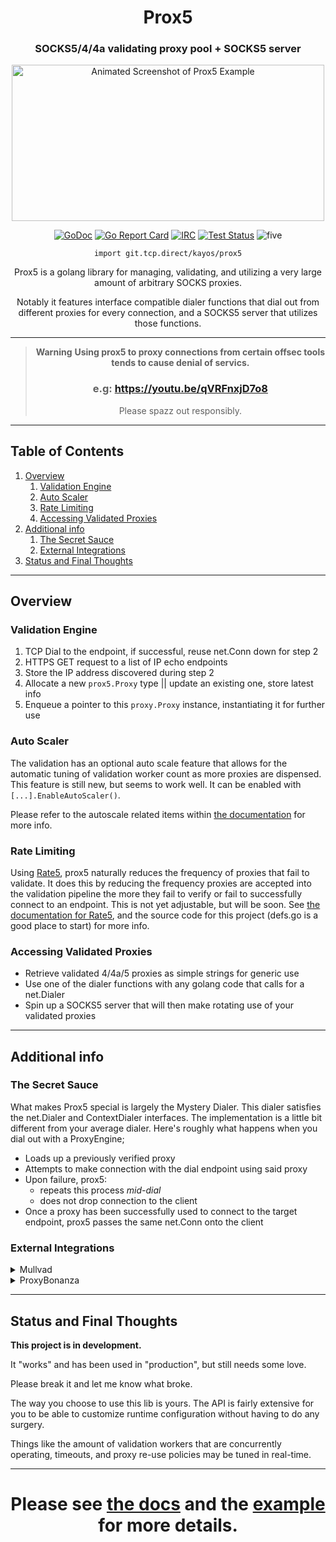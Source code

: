 
<div align="center"><h1>Prox5</h1>

### SOCKS5/4/4a validating proxy pool + SOCKS5 server

<img alt="Animated Screenshot of Prox5 Example" height=250 width=500 src="https://tcp.ac/i/3WRfz.gif" />

[![GoDoc](https://godoc.org/git.tcp.direct/kayos/prox5?status.svg)](https://pkg.go.dev/git.tcp.direct/kayos/prox5) [![Go Report Card](https://goreportcard.com/badge/github.com/yunginnanet/prox5)](https://goreportcard.com/report/github.com/yunginnanet/prox5) [![IRC](https://img.shields.io/badge/ircd.chat-%23tcpdirect-blue.svg)](ircs://ircd.chat:6697/#tcpdirect) [![Test Status](https://github.com/yunginnanet/prox5/actions/workflows/go.yml/badge.svg)](https://github.com/yunginnanet/prox5/actions/workflows/go.yml) ![five](https://img.shields.io/badge/fhjones-55555-blue)

`import git.tcp.direct/kayos/prox5`

Prox5 is a golang library for managing, validating, and utilizing a very large amount of arbitrary SOCKS proxies.

Notably it features interface compatible dialer functions that dial out from different proxies for every connection, and a SOCKS5 server that utilizes those functions.

---
> **Warning**
> **Using prox5 to proxy connections from certain offsec tools tends to cause denial of servics.**
>
> ### e.g: https://youtu.be/qVRFnxjD7o8
>
>
> Please spazz out responsibly.
---

</div>

## Table of Contents

   1. [Overview](#overview)
      1. [Validation Engine](#validation-engine)
      1. [Auto Scaler](#auto-scaler)
      1. [Rate Limiting](#rate-limiting)
      1. [Accessing Validated Proxies](#accessing-validated-proxies)
   1. [Additional info](#additional-info)
      1. [The Secret Sauce](#the-secret-sauce)
      1. [External Integrations](#external-integrations)
   1. [Status and Final Thoughts](#status-and-final-thoughts)

---

## Overview

### Validation Engine

  1) TCP Dial to the endpoint, if successful, reuse net.Conn down for step 2
  2) HTTPS GET request to a list of IP echo endpoints
  3) Store the IP address discovered during step 2
  4) Allocate a new `prox5.Proxy` type || update an existing one, store latest info
  5) Enqueue a pointer to this `proxy.Proxy` instance, instantiating it for further use

### Auto Scaler

The validation has an optional auto scale feature that allows for the automatic tuning of validation worker count as more proxies are dispensed. 
This feature is still new, but seems to work well. It can be enabled with `[...].EnableAutoScaler()`. 

Please refer to the autoscale related items within [the documentation](https://pkg.go.dev/git.tcp.direct/kayos/prox5) for more info.

### Rate Limiting

Using [Rate5](https://github.com/yunginnanet/Rate5), prox5 naturally reduces the frequency of proxies that fail to validate. It does this by reducing the frequency proxies are accepted into the validation pipeline the more they fail to verify or fail to successfully connect to an endpoint. This is not yet adjustable, but will be soon. See [the documentation for Rate5](https://pkg.go.dev/git.tcp.direct/kayos/rate5), and the source code for this project (defs.go is a good place to start) for more info.

### Accessing Validated Proxies

 - Retrieve validated 4/4a/5 proxies as simple strings for generic use
 - Use one of the dialer functions with any golang code that calls for a net.Dialer
 - Spin up a SOCKS5 server that will then make rotating use of your validated proxies

---

## Additional info

### The Secret Sauce

What makes Prox5 special is largely the Mystery Dialer. This dialer satisfies the net.Dialer and ContextDialer interfaces. The implementation is a little bit different from your average dialer. Here's roughly what happens when you dial out with a ProxyEngine;

- Loads up a previously verified proxy
- Attempts to make connection with the dial endpoint using said proxy
- Upon failure, prox5:
  - repeats this process *mid-dial*
  - does not drop connection to the client
- Once a proxy has been successfully used to connect to the target endpoint, prox5 passes the same net.Conn onto the client

### External Integrations

<details>
  <summary>Mullvad</summary>


Take a look at [mullsox](https://git.tcp.direct/kayos/mullsox) for an easy way to access all of the mullvad proxies reachable from any one VPN endpoint. It is trivial to feed the results of `GetAndVerifySOCKS` into prox5. 

Here's a snippet that should just about get you there:

```golang
package main

import (
    "os"
    "time"

    "git.tcp.direct/kayos/mullsox"
    "git.tcp.direct/kayos/prox5"
)

func main() {
	p5 := prox5.NewProxyEngine()
	mc := mullsox.NewChecker()

	if err := mc.Update(); err != nil {
		println(err.Error())
		return
	}

	incoming, _ := mc.GetAndVerifySOCKS()

	var count = 0
	for line := range incoming {
		if p5.LoadSingleProxy(line.String()) {
			count++
		}
	}

	if count == 0 {
		println("failed to load any proxies")
		return
	}

	if err := p5.Start(); err != nil {
		println(err.Error())
		return
	}
	
	go func() {
		if err := p5.StartSOCKS5Server("127.0.0.1:42069", "", ""); err != nil {
			println(err.Error())
			os.Exit(1)
		}
	}()
	
	time.Sleep(time.Millisecond * 500)
	
	println("proxies loaded and socks server started")
}
```
</details>

<details>
  <summary>ProxyBonanza</summary>

Take a look at [ProxyGonanza](https://git.tcp.direct/kayos/proxygonanza)

_(TODO: code example here)_

</details>

---

## Status and Final Thoughts

**This project is in development.** 

It "works" and has been used in "production", but still needs some love.

Please break it and let me know what broke.


The way you choose to use this lib is yours. The API is fairly extensive for you to be able to customize runtime configuration without having to do any surgery.

Things like the amount of validation workers that are concurrently operating, timeouts, and proxy re-use policies may be tuned in real-time. 

---

<div align="center">

# **Please see [the docs](https://pkg.go.dev/git.tcp.direct/kayos/prox5) and the [example](example/main.go) for more details.**
	
</div>
